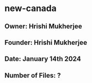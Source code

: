 # new-canada
## Owner: Hrishi Mukherjee
## Founder: Hrishi Mukherjee
## Date: January 14th 2024
## Number of Files: ?
